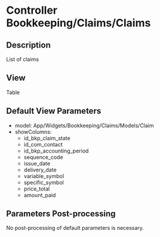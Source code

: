 # Controller Bookkeeping/Claims/Claims

## Description

List of claims

## View

Table

## Default View Parameters

* model: App/Widgets/Bookkeeping/Claims/Models/Claim
* showColumns:
  * id_bkp_claim_state
  * id_com_contact
  * id_bkp_accounting_period
  * sequence_code
  * issue_date
  * delivery_date
  * variable_symbol
  * specific_symbol
  * price_total
  * amount_paid

## Parameters Post-processing

No post-processing of default parameters is necessary.
